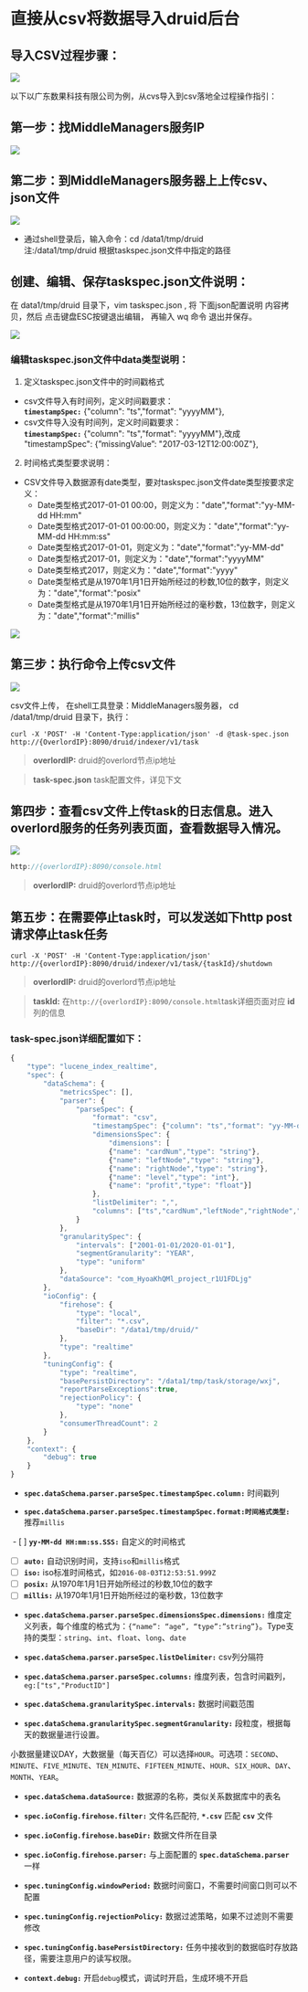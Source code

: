 # 直接从csv将数据导入druid后台

## 导入CSV过程步骤：

![](/assets/datacsv/datacsv1.png)

以下以广东数果科技有限公司为例，从cvs导入到csv落地全过程操作指引：

## 第一步：找MiddleManagers服务IP

![](/assets/datacsv/datacsv2.png)

## 第二步：到MiddleManagers服务器上上传csv、json文件

![](/assets/datacsv/datacsv3.png)

- 通过shell登录后，输入命令：cd  /data1/tmp/druid   
注:/data1/tmp/druid 根据taskspec.json文件中指定的路径  

## 创建、编辑、保存taskspec.json文件说明：  
在 data1/tmp/druid 目录下，vim  taskspec.json , 将 下面json配置说明 内容拷贝，然后 点击键盘ESC按键退出编辑， 再输入 wq 命令 退出并保存。

![](/assets/datacsv/datacsv4.png)

### 编辑taskspec.json文件中data类型说明：

 1. 定义taskspec.json文件中的时间戳格式

- csv文件导入有时间列，定义时间戳要求：  
 **`timestampSpec:`** {"column": "ts","format": "yyyyMM"},  
- csv文件导入没有时间列，定义时间戳要求：  
 **`timestampSpec:`** {"column": "ts","format": "yyyyMM"},改成  "timestampSpec": {”missingValue”: "2017-03-12T12:00:00Z"},  
2. 时间格式类型要求说明：  
  - CSV文件导入数据源有date类型，要对taskspec.json文件date类型按要求定义：
    - Date类型格式2017-01-01 00:00，则定义为："date","format":"yy-MM-dd HH:mm"
    - Date类型格式2017-01-01 00:00:00，则定义为："date","format":"yy-MM-dd HH:mm:ss"
    - Date类型格式2017-01-01，则定义为："date","format":"yy-MM-dd"
    - Date类型格式2017-01，则定义为："date","format":"yyyyMM"
    - Date类型格式2017，则定义为："date","format":"yyyy"
    - Date类型格式是从1970年1月1日开始所经过的秒数,10位的数字，则定义为："date","format":"posix"
    - Date类型格式是从1970年1月1日开始所经过的毫秒数，13位数字，则定义为："date","format":"millis"

![](/assets/datacsv/datacsv5.png)

## 第三步：执行命令上传csv文件

![](/assets/datacsv/datacsv6.png)

csv文件上传， 在shell工具登录：MiddleManagers服务器， cd  /data1/tmp/druid  目录下，执行：

  ```shell
  curl -X 'POST' -H 'Content-Type:application/json' -d @task-spec.json http://{OverlordIP}:8090/druid/indexer/v1/task
  ```

   > **overlordIP:** druid的overlord节点ip地址

   > **task-spec.json** task配置文件，详见下文

## 第四步：查看csv文件上传task的日志信息。进入overlord服务的任务列表页面，查看数据导入情况。

![](/assets/datacsv/datacsv7.png)

  ```javascript
  http://{overlordIP}:8090/console.html
  ```

  > **overlordIP:** druid的overlord节点ip地址

## 第五步：在需要停止task时，可以发送如下http post请求停止task任务

  ```shell
  curl -X 'POST' -H 'Content-Type:application/json' http://{overlordIP}:8090/druid/indexer/v1/task/{taskId}/shutdown
  ```

  > **overlordIP:** druid的overlord节点ip地址

  > **taskId:** 在`http://{overlordIP}:8090/console.html`task详细页面对应 **id** 列的信息


### task-spec.json详细配置如下：

```javascript
{
    "type": "lucene_index_realtime",
    "spec": {
        "dataSchema": {
            "metricsSpec": [],
            "parser": {
                "parseSpec": {
                    "format": "csv",
                    "timestampSpec": {"column": "ts","format": "yy-MM-dd HH:mm:ss.SSS"},
                    "dimensionsSpec": {
                        "dimensions": [
                        {"name": "cardNum","type": "string"},
                        {"name": "leftNode","type": "string"},
                        {"name": "rightNode","type": "string"},
                        {"name": "level","type": "int"},
                        {"name": "profit","type": "float"}]
                    },
                    "listDelimiter": ",",
                    "columns": ["ts","cardNum","leftNode","rightNode","level","profit"]
                }
            },
            "granularitySpec": {
                "intervals": ["2001-01-01/2020-01-01"],
                "segmentGranularity": "YEAR",
                "type": "uniform"
            },
            "dataSource": "com_HyoaKhQMl_project_r1U1FDLjg"
        },
        "ioConfig": {
            "firehose": {
                "type": "local",
                "filter": "*.csv",
                "baseDir": "/data1/tmp/druid/"
            },
            "type": "realtime"
        },
        "tuningConfig": {
            "type": "realtime",
            "basePersistDirectory": "/data1/tmp/task/storage/wxj",
            "reportParseExceptions":true,
            "rejectionPolicy": {
                "type": "none"
            },
            "consumerThreadCount": 2
        }
    },
    "context": {
        "debug": true
    }
}

```

- **`spec.dataSchema.parser.parseSpec.timestampSpec.column:`** 时间戳列

- **`spec.dataSchema.parser.parseSpec.timestampSpec.format:时间格式类型:`** 推荐`millis`

  - [ ] **`yy-MM-dd HH:mm:ss.SSS:`** 自定义的时间格式
  - [ ] **`auto:`** 自动识别时间，支持`iso`和`millis`格式
  - [ ] **`iso:`** iso标准时间格式，如`2016-08-03T12:53:51.999Z`
  - [ ] **`posix:`** 从1970年1月1日开始所经过的秒数,10位的数字
  - [ ] **`millis:`** 从1970年1月1日开始所经过的毫秒数，13位数字

- **`spec.dataSchema.parser.parseSpec.dimensionsSpec.dimensions:`** 维度定义列表，每个维度的格式为：```{“name”: “age”, “type”:”string”}```。Type支持的类型：`string`、`int`、`float`、`long`、`date`

- **`spec.dataSchema.parser.parseSpec.listDelimiter:`** csv列分隔符
- **`spec.dataSchema.parser.parseSpec.columns:`** 维度列表，包含时间戳列，`eg:["ts","ProductID"]`
- **`spec.dataSchema.granularitySpec.intervals:`** 数据时间戳范围

- **`spec.dataSchema.granularitySpec.segmentGranularity:`** 段粒度，根据每天的数据量进行设置。

 小数据量建议DAY，大数据量（每天百亿）可以选择`HOUR`。可选项：`SECOND`、`MINUTE`、`FIVE_MINUTE`、`TEN_MINUTE`、`FIFTEEN_MINUTE`、`HOUR`、`SIX_HOUR`、`DAY`、`MONTH`、`YEAR`。

- **`spec.dataSchema.dataSource:`** 数据源的名称，类似关系数据库中的表名

- **`spec.ioConfig.firehose.filter:`** 文件名匹配符, **`*.csv`** 匹配 **`csv`** 文件
- **`spec.ioConfig.firehose.baseDir:`** 数据文件所在目录
- **`spec.ioConfig.firehose.parser:`** 与上面配置的 **`spec.dataSchema.parser`** 一样
- **`spec.tuningConfig.windowPeriod:`** 数据时间窗口，不需要时间窗口则可以不配置
- **`spec.tuningConfig.rejectionPolicy:`** 数据过滤策略，如果不过滤则不需要修改
- **`spec.tuningConfig.basePersistDirectory:`** 任务中接收到的数据临时存放路径，需要注意用户的读写权限。
- **`context.debug:`** 开启`debug`模式，调试时开启，生成环境不开启


